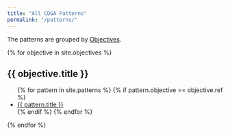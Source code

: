 ```yaml
---
title: "All COGA Patterns"
permalink: "/patterns/"
---
```


The patterns are grouped by <a href="{{ '/objectives' | relative_url }}">Objectives</a>.

{% for objective in site.objectives %}
  <h2>{{ objective.title }}</h2>
  <ul>
  {% for pattern in site.patterns %}
    {% if pattern.objective == objective.ref %}
    <li><a href="{{ pattern.url | relative_url }}">{{ pattern.title }}</a></li>
    {% endif %}
  {% endfor %}
  </ul>
{% endfor %}